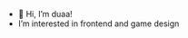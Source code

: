 - 👋 Hi, I’m duaa!
- I’m interested in frontend and game design


<!---
dual8794/dual8794 is a ✨ special ✨ repository because its `README.md` (this file) appears on your GitHub profile.
You can click the Preview link to take a look at your changes.
--->
